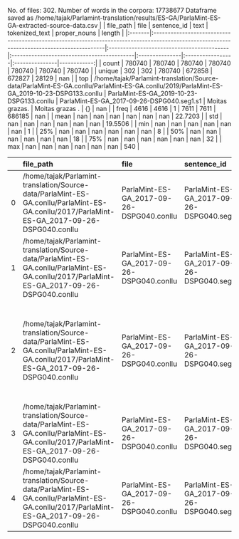 No. of files: 302.
Number of words in the corpora: 17738677
Dataframe saved as /home/tajak/Parlamint-translation/results/ES-GA/ParlaMint-ES-GA-extracted-source-data.csv
|        | file_path                                                                                                                                  | file                                      | sentence_id                                | text           | tokenized_text   | proper_nouns   |      length |
|:-------|:-------------------------------------------------------------------------------------------------------------------------------------------|:------------------------------------------|:-------------------------------------------|:---------------|:-----------------|:---------------|------------:|
| count  | 780740                                                                                                                                     | 780740                                    | 780740                                     | 780740         | 780740           | 780740         | 780740      |
| unique | 302                                                                                                                                        | 302                                       | 780740                                     | 672858         | 672827           | 28129          |    nan      |
| top    | /home/tajak/Parlamint-translation/Source-data/ParlaMint-ES-GA.conllu/ParlaMint-ES-GA.conllu/2019/ParlaMint-ES-GA_2019-10-23-DSPG133.conllu | ParlaMint-ES-GA_2019-10-23-DSPG133.conllu | ParlaMint-ES-GA_2017-09-26-DSPG040.seg1.s1 | Moitas grazas. | Moitas grazas .  | {}             |    nan      |
| freq   | 4616                                                                                                                                       | 4616                                      | 1                                          | 7611           | 7611             | 686185         |    nan      |
| mean   | nan                                                                                                                                        | nan                                       | nan                                        | nan            | nan              | nan            |     22.7203 |
| std    | nan                                                                                                                                        | nan                                       | nan                                        | nan            | nan              | nan            |     19.5506 |
| min    | nan                                                                                                                                        | nan                                       | nan                                        | nan            | nan              | nan            |      1      |
| 25%    | nan                                                                                                                                        | nan                                       | nan                                        | nan            | nan              | nan            |      8      |
| 50%    | nan                                                                                                                                        | nan                                       | nan                                        | nan            | nan              | nan            |     18      |
| 75%    | nan                                                                                                                                        | nan                                       | nan                                        | nan            | nan              | nan            |     32      |
| max    | nan                                                                                                                                        | nan                                       | nan                                        | nan            | nan              | nan            |    540      |




|    | file_path                                                                                                                                  | file                                      | sentence_id                                | text                                                                                                             | tokenized_text                                                                                                            | proper_nouns   |   length |
|---:|:-------------------------------------------------------------------------------------------------------------------------------------------|:------------------------------------------|:-------------------------------------------|:-----------------------------------------------------------------------------------------------------------------|:--------------------------------------------------------------------------------------------------------------------------|:---------------|---------:|
|  0 | /home/tajak/Parlamint-translation/Source-data/ParlaMint-ES-GA.conllu/ParlaMint-ES-GA.conllu/2017/ParlaMint-ES-GA_2017-09-26-DSPG040.conllu | ParlaMint-ES-GA_2017-09-26-DSPG040.conllu | ParlaMint-ES-GA_2017-09-26-DSPG040.seg1.s1 | Bos días.                                                                                                        | Bos días .                                                                                                                | {}             |        2 |
|  1 | /home/tajak/Parlamint-translation/Source-data/ParlaMint-ES-GA.conllu/ParlaMint-ES-GA.conllu/2017/ParlaMint-ES-GA_2017-09-26-DSPG040.conllu | ParlaMint-ES-GA_2017-09-26-DSPG040.conllu | ParlaMint-ES-GA_2017-09-26-DSPG040.seg2.s1 | Imos dar comezo á sesión.                                                                                        | Imos dar comezo a a sesión .                                                                                              | {}             |        5 |
|  2 | /home/tajak/Parlamint-translation/Source-data/ParlaMint-ES-GA.conllu/ParlaMint-ES-GA.conllu/2017/ParlaMint-ES-GA_2017-09-26-DSPG040.conllu | ParlaMint-ES-GA_2017-09-26-DSPG040.conllu | ParlaMint-ES-GA_2017-09-26-DSPG040.seg3.s1 | A orde do día está publicada no Boletín Oficial do Parlamento de Galicia, polo que non procedemos á súa lectura. | A orde de o día está publicada en o Boletín Oficial de o Parlamento de Galicia , por o que non procedemos á súa lectura . | {}             |       20 |
|  3 | /home/tajak/Parlamint-translation/Source-data/ParlaMint-ES-GA.conllu/ParlaMint-ES-GA.conllu/2017/ParlaMint-ES-GA_2017-09-26-DSPG040.conllu | ParlaMint-ES-GA_2017-09-26-DSPG040.conllu | ParlaMint-ES-GA_2017-09-26-DSPG040.seg4.s1 | Comezamos co punto 1 da orde do día.                                                                             | Comezamos con o punto 1 de a orde de o día .                                                                              | {}             |        8 |
|  4 | /home/tajak/Parlamint-translation/Source-data/ParlaMint-ES-GA.conllu/ParlaMint-ES-GA.conllu/2017/ParlaMint-ES-GA_2017-09-26-DSPG040.conllu | ParlaMint-ES-GA_2017-09-26-DSPG040.conllu | ParlaMint-ES-GA_2017-09-26-DSPG040.seg5.s1 | Elección dun membro do Consello Social da Universidade da Coruña                                                 | Elección de un membro de o Consello Social de a Universidade de a Coruña                                                  | {}             |       10 |





